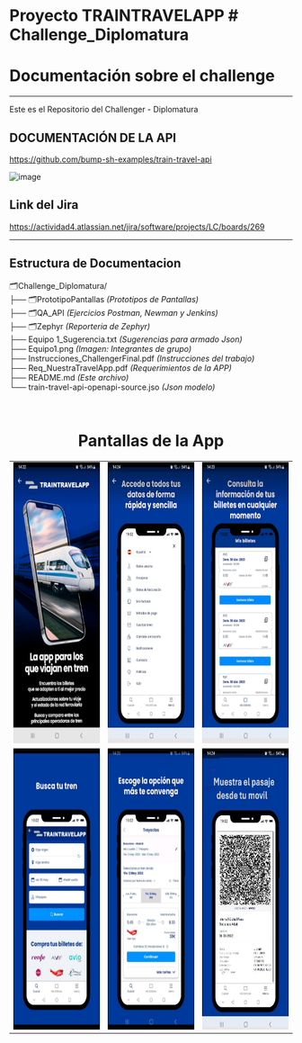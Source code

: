 <h1>Proyecto TRAINTRAVELAPP  # Challenge_Diplomatura</h1>
<h1>Documentación sobre el challenge</h1>


<hr>


Este es el Repositorio del Challenger - Diplomatura


<h2>DOCUMENTACIÓN DE LA API</h2>

https://github.com/bump-sh-examples/train-travel-api

![image](https://github.com/user-attachments/assets/61e3a4aa-45f6-4cbd-a58f-465877454b91)


<h2>Link del Jira</h2>

https://actividad4.atlassian.net/jira/software/projects/LC/boards/269
<hr>
<h2>Estructura de Documentacion</h2>

🗂️Challenge_Diplomatura/<br>
├── 🗂️PrototipoPantallas                            <i>  (Prototipos de Pantallas)</i><br>
├── 🗂️QA_API                                        <i>  (Ejercicios Postman, Newman y Jenkins)</i><br>
├── 🗂️Zephyr                                        <i>  (Reporteria de Zephyr)</i><br>
├── Equipo 1_Sugerencia.txt                          <i>  (Sugerencias para armado Json)</i><br>
├── Equipo1.png                                      <i>  (Imagen: Integrantes de grupo)</i><br>
├── Instrucciones_ChallengerFinal.pdf                <i>  (Instrucciones del trabajo)</i><br>
├── Req_NuestraTravelApp.pdf                         <i>  (Requerimientos de la APP)</i><br>
├── README.md                                        <i>  (Este archivo)</i><br>
└── train-travel-api-openapi-source.jso              <i>  (Json modelo)</i><br>

<br>

 <h1 style="text-align: center;">Pantallas de la App</h1>
 

<table>
  <tr>
    <td><img src="PrototipoPantallas/1 - Inicio.jpg" width="250" height="500"/></td>
    <td><img src="PrototipoPantallas/2 - Datos Personales.jpg" width="250" height="500"/></td>
    <td><img src="PrototipoPantallas/3 - Consulta de viajes.jpg" width="250" height="500"/></td>
  </tr>
  <tr>
    <td><img src="PrototipoPantallas/4 -  Seleccion de Origen y Destino.jpg" width="250" height="500"/></td>
    <td><img src="PrototipoPantallas/5 - Opciones de viajes.jpg" width="250" height="500"/></td>
    <td><img src="PrototipoPantallas/6 - Pasaje - Generacion Qr.jpg" width="250" height="500"/></td>
  </tr>
</table>
